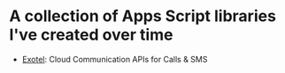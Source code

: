 # A collection of Apps Script libraries I've created over time

- [Exotel](http://exotel.com/): Cloud Communication APIs for Calls & SMS
